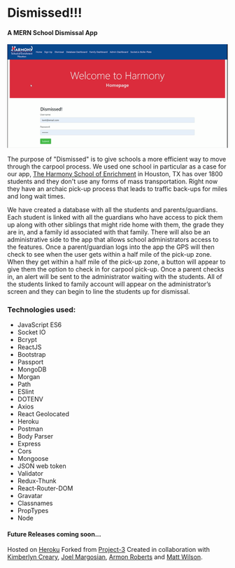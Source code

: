 # Dismissed!!!
#### A MERN School Dismissal App

![Demo](client/public/Dismissed.gif)


The purpose of "Dismissed" is to give schools a more efficient way to move through the carpool process.  We used one school in particular as a case for our app, [The Harmony School of Enrichment](https://hsenrichment.harmonytx.org/) in Houston, TX has over 1800 students and they don't use any forms of mass transportation.  Right now they have an archaic pick-up process that leads to traffic back-ups for miles and long wait times.

We have created a database with all the students and parents/guardians.  Each student is linked with all the guardians who have access to pick them up along with other siblings that might ride home with them, the grade they are in, and a family id associated with that family.  There will also be an administrative side to the app that allows school administrators access to the features.  Once a parent/guardian logs into the app the GPS will then check to see when the user gets within a half mile of the pick-up zone.  When they get within a half mile of the pick-up zone, a button will appear to give them the option to check in for carpool pick-up.  Once a parent checks in, an alert will be sent to the administrator waiting with the students.  All of the students linked to family account will appear on the administrator’s screen and they can begin to line the students up for dismissal.

### Technologies used:
- JavaScript ES6
- Socket IO
- Bcrypt
- ReactJS
- Bootstrap
- Passport
- MongoDB
- Morgan
- Path
- ESlint
- DOTENV
- Axios
- React Geolocated
- Heroku
- Postman
- Body Parser
- Express
- Cors
- Mongoose
- JSON web token
- Validator
- Redux-Thunk
- React-Router-DOM
- Gravatar
- Classnames
- PropTypes
- Node

#### Future Releases coming soon...

Hosted on [Heroku](https://dismissed.herokuapp.com/)
Forked from [Project-3](https://github.com/margosij/Project-3)
Created in collaboration with [Kimberlyn Creary](https://github.com/kimocreary), [Joel Margosian](https://github.com/margosij), [Armon Roberts](https://github.com/armonkahil) and [Matt Wilson](https://github.com/matt-wilson78).